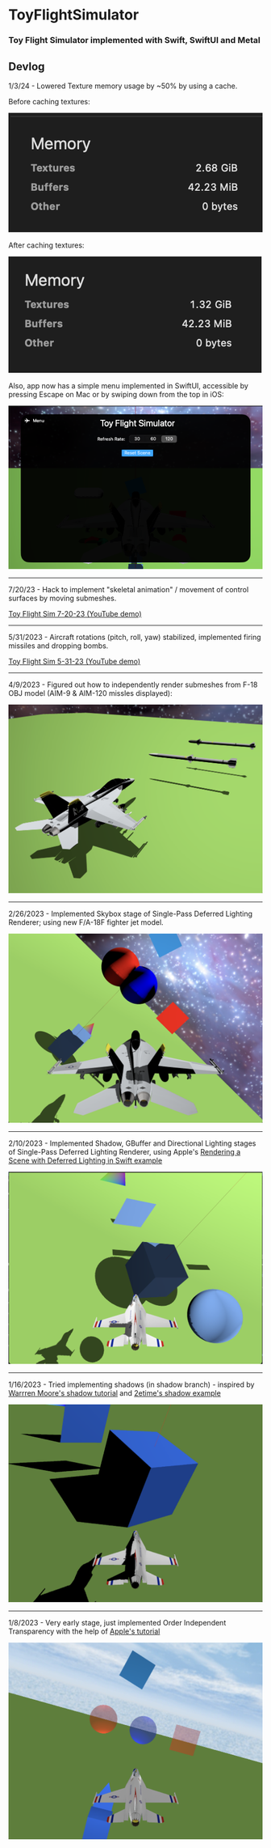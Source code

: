 # ToyFlightSimulator

### Toy Flight Simulator implemented with Swift, SwiftUI and Metal

## Devlog

1/3/24 - Lowered Texture memory usage by ~50% by using a cache.

Before caching textures:

![Before](images/BeforeTextureCache.png)

After caching textures:

![After](images/AfterTextureCache.png)

Also, app now has a simple menu implemented in SwiftUI, accessible by pressing Escape on Mac or by swiping down from the top in iOS:

![Menu](images/Menu.png)

---

7/20/23 - Hack to implement "skeletal animation" / movement of control surfaces by moving submeshes.

[Toy Flight Sim 7-20-23 (YouTube demo)](https://www.youtube.com/watch?v=eXpibhLOVw8)

---

5/31/2023 - Aircraft rotations (pitch, roll, yaw) stabilized, implemented firing missiles and dropping bombs.

[Toy Flight Sim 5-31-23 (YouTube demo)](https://www.youtube.com/watch?v=CXxXFoxoLWA)

---

4/9/2023 - Figured out how to independently render submeshes from F-18 OBJ model (AIM-9 & AIM-120 missles displayed):

![Missles](images/Missiles.png)

---

2/26/2023 - Implemented Skybox stage of Single-Pass Deferred Lighting Renderer; using new F/A-18F fighter jet model.

![Skybox & F-18](images/SPDL.png)

---

2/10/2023 - Implemented Shadow, GBuffer and Directional Lighting stages of Single-Pass Deferred Lighting Renderer, using Apple's [Rendering a Scene with Deferred Lighting in Swift example](https://developer.apple.com/documentation/metal/metal_sample_code_library/rendering_a_scene_with_deferred_lighting_in_swift)

![Deferred Lighting with Shadows v1](images/TFSDeferredLightingShadows.png)

---

1/16/2023 - Tried implementing shadows (in shadow branch) - inspired by [Warrren Moore's shadow tutorial](https://medium.com/@warrenm/thirty-days-of-metal-day-19-directional-shadows-116cecbafcbb) and [2etime's shadow example](https://discord.com/channels/428977382515277824/428977382515277830/1059718599398404116)

![Shadows](images/TFSShadows.png)

---

1/8/2023 - Very early stage, just implemented Order Independent Transparency with the help of [Apple's tutorial](https://developer.apple.com/documentation/metal/metal_sample_code_library/implementing_order-independent_transparency_with_image_blocks)

![Toy Flight Sim](images/ToyFlightSim.png)
